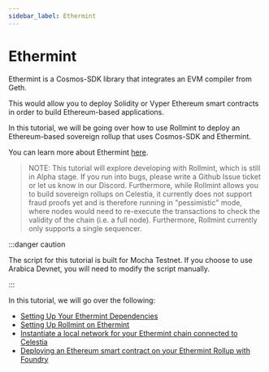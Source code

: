 ```yaml
---
sidebar_label: Ethermint
---
```


# Ethermint

Ethermint is a Cosmos-SDK library that integrates an EVM compiler
from Geth.

This would allow you to deploy Solidity or Vyper Ethereum smart contracts
in order to build Ethereum-based applications.

In this tutorial, we will be going over how to use Rollmint to deploy
an Ethereum-based sovereign rollup that uses Cosmos-SDK and Ethermint.

You can learn more about Ethermint [here](https://docs.ethermint.zone).

> NOTE: This tutorial will explore developing with Rollmint, which
  is still in Alpha stage. If you run into bugs, please write a Github
  Issue ticket or let us know in our Discord. Furthermore, while Rollmint
  allows you to build sovereign rollups on Celestia, it currently does not
  support fraud proofs yet and is therefore running in "pessimistic" mode,
  where nodes would need to re-execute the transactions to check the validity
  of the chain (i.e. a full node). Furthermore, Rollmint currently only supports
  a single sequencer.

:::danger caution

The script for this tutorial is built for Mocha Testnet.
If you choose to use Arabica Devnet,
you will need to modify the script manually.

:::

In this tutorial, we will go over the following:

* [Setting Up Your Ethermint Dependencies](./ethermint-dependencies.md)
* [Setting Up Rollmint on Ethermint](./rollmint-on-ethermint.md)
* [Instantiate a local network for your Ethermint chain connected to Celestia](./instantiate-ethermint.md)
* [Deploying an Ethereum smart contract on your Ethermint Rollup with Foundry](./deploy-solidity-ethermint-foundry.md)
